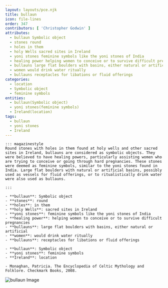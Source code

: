 ```yaml
---
layout: layouts/pce.njk
title: bullaun
icon: file-lines
order: 347
contributors: [ 'Christopher Godwin' ]
attributes:
  - bullaun Symbolic object
  - stones round
  - holes in them
  - holy Wells sacred sites in Ireland
  - yoni stones feminine symbols like the yoni stones of India
  - healing power helping women to conceive or to survive difficult pregnancies
  - bullauns large flat boulders with basins, either natural or artificial
  - women would drink water ritually
  - bullauns receptacles for libations or fluid offerings
categories:
  - location
  - Symbolic object
  - feminine symbols
entities:
  - bullaun(Symbolic object)
  - yoni stones(feminine symbols)
  - Ireland(location)
tags:
  - bullaun
  - yoni stones
  - Ireland
---
```

``` tab [group1:Info]
::: magazinestyle
Round stones with holes in them found at holy wells and other sacred sites in Ireland, bullauns are considered as symbolic objects. They were believed to have healing powers, particularly assisting women who are trying to conceive or going through hard pregnancies. These stones were deemed as feminine symbols, similar to the yoni stones found in India. Large flat boulders with natural or artificial basins, possibly used as vessels for fluid offerings, or to ritualistically drink water were also used as bullauns.

:::
```
``` tab [group1:Attributes]
- **bullaun**: Symbolic object
- **stones**: round
- **holes**: in them
- **holy Wells**: sacred sites in Ireland
- **yoni stones**: feminine symbols like the yoni stones of India
- **healing power**: helping women to conceive or to survive difficult pregnancies
- **bullauns**: large flat boulders with basins, either natural or artificial
- **women**: would drink water ritually
- **bullauns**: receptacles for libations or fluid offerings
```
``` tab [group1:Entities]
- **bullaun**: Symbolic object
- **yoni stones**: feminine symbols
- **Ireland**: location
```
``` tab [group1:Sources]
- Monaghan, Patricia. The Encyclopedia of Celtic Mythology and Folklore. Checkmark Books, 2008.
```
![bullaun Image](https://upload.wikimedia.org/wikipedia/commons/thumb/d/d7/St_Johns_%2809%29%2C_October_2009.JPG/1200px-St_Johns_%2809%29%2C_October_2009.JPG)
